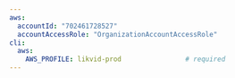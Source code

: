 ```yaml
---
aws:
  accountId: "702461728527"
  accountAccessRole: "OrganizationAccountAccessRole"
cli:
  aws:
    AWS_PROFILE: likvid-prod                # required
---
```

<!---->
<!-- # meshstack-dev -->
<!---->
<!-- This AWS organization hosts meshcloud-dev and likvid-demo foundations. -->
<!---->
<!-- In this AWS account our meshstack dev installation is running. -->
<!---->
<!-- ```text -->
<!-- Account Name: meshstack-dev -->
<!-- Root User Email: meshstack-dev@meshcloud.io -->
<!-- ``` -->
<!---->
<!-- Password for this account can be found in pass in `dev/locations/aws/meshstack-dev`. -->
<!---->
<!-- The infrastructure is deployed in `Frankfurt` AWS region. Remember to switch to that region to find the running infrastructure. -->
<!---->
<!-- ## Global Infrastructure -->
<!---->
<!-- > TODO: this is no longer current since the docs have moved on to netlify? -->
<!---->
<!-- This is also the account that hosts [docs.meshcloud.io](http://docs.meshcloud.io) and [docs.dev.meshcloud.io](http://docs.dev.meshcloud.io) buckets. -->
<!---->
<!-- ## AWS SSO -->
<!---->
<!-- You can sign in to this platform with AWS SSO configured against our meshcloud-dev AAD https://meshcloud-dev.awsapps.com/start -->
